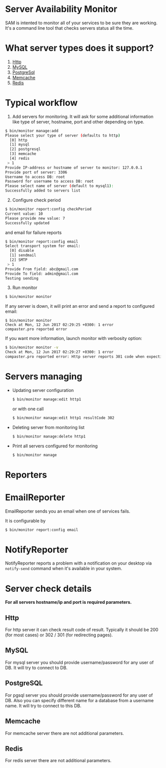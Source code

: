 # Server Availability Monitor
SAM is intented to monitor all of your services to be sure they are working. It's a command line tool that checks servers status all the time.

# What server types does it support?

1. [Http](#http)
2. [MySQL](#mysql)
3. [PostgreSql](#postgresql)
4. [Memcache](#memcache)
5. [Redis](#redis)

# Typical workflow

1. Add servers for monitoring. It will ask for some additional information like type of server, hostname, port and other depending on type.
  ```sh
  $ bin/monitor manage:add
  Please select your type of server (defaults to http)
    [0] http
    [1] mysql
    [2] postgresql
    [3] memcache
    [4] redis
   > 1
  Provide IP-address or hostname of server to monitor: 127.0.0.1
  Provide port of server: 3306
  Username to access DB: root
  Password for username to access DB: root
  Please select name of server (default to mysql1):
  Successfully added to servers list
  ```

2. Configure check period
  ```sh
  $ bin/monitor report:config checkPeriod
  Current value: 10
  Please provide new value: 7
  Successfully updated
  ```
  and email for failure reports
  ```sh
  $ bin/monitor report:config email
  Select transport system for email:
    [0] disable
    [1] sendmail
    [2] SMTP
   > 1
  Provide From field: abc@gmail.com
  Provide To field: admin@gmail.com
  Testing sending
  ```

3. Run monitor
  ```sh
  $ bin/monitor monitor
  ```

If any server is down, it will print an error and send a report to configured email:
```
$ bin/monitor monitor
Check at Mon, 12 Jun 2017 02:29:25 +0300: 1 error
compaster.pro reported error
```

If you want more information, launch monitor with verbosity option:
```sh
$ bin/monitor monitor -v
Check at Mon, 12 Jun 2017 02:29:27 +0300: 1 error
compaster.pro reported error: Http server reports 301 code when expecting 302
```

# Servers managing
- Updating server configuration
  ```sh
  $ bin/monitor manage:edit http1
  ```
  or with one call
  ```sh
  $ bin/monitor manage:edit http1 resultCode 302
  ```

- Deleting server from monitoring list
  ```sh
  $ bin/monitor manage:delete http1
  ```

- Print all servers configured for monitoring
  ```sh
  $ bin/monitor manage
  ```

# Reporters

# EmailReporter
EmailReporter sends you an email when one of services fails.

It is configurable by

```sh
$ bin/monitor report:config email
```

# NotifyReporter
NotifyReporter reports a problem with a notification on your desktop via `notify-send` command when it's available in your system.

# Server check details

**For all servers hostname/ip and port is required parameters.**

## Http
For http server it can check result code of result. Typically it should be 200 (for most cases) or 302 / 301 (for redirecting pages).

## MySQL
For mysql server you should provide username/password for any user of DB. It will try to connect to DB.

## PostgreSQL
For pgsql server you should provide username/password for any user of DB. Also you can specify different name for a database from a username name. It will try to connect to this DB.

## Memcache
For memcache server there are not additional parameters.

## Redis
For redis server there are not additional parameters.
